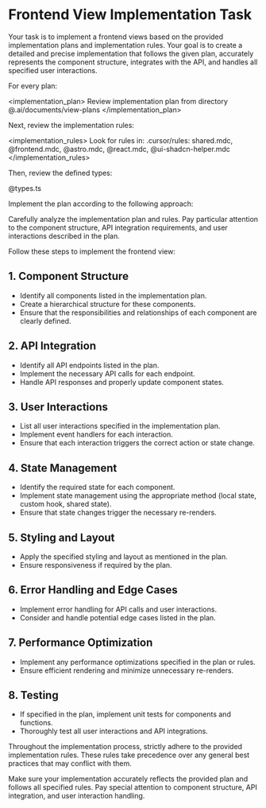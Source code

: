 # Frontend View Implementation Task

Your task is to implement a frontend views based on the provided implementation plans and implementation rules. Your goal is to create a detailed and precise implementation that follows the given plan, accurately represents the component structure, integrates with the API, and handles all specified user interactions.


For every plan:

<implementation_plan>
Review implementation plan from directory @.ai/documents/view-plans
</implementation_plan>

Next, review the implementation rules:

<implementation_rules>
Look for rules in: .cursor/rules: shared.mdc, @frontend.mdc, @astro.mdc, @react.mdc, @ui-shadcn-helper.mdc
</implementation_rules>

Then, review the defined types:

<types>
@types.ts
</types>

Implement the plan according to the following approach:

Carefully analyze the implementation plan and rules. Pay particular attention to the component structure, API integration requirements, and user interactions described in the plan.

Follow these steps to implement the frontend view:

## 1. Component Structure

- Identify all components listed in the implementation plan.
- Create a hierarchical structure for these components.
- Ensure that the responsibilities and relationships of each component are clearly defined.

## 2. API Integration

- Identify all API endpoints listed in the plan.
- Implement the necessary API calls for each endpoint.
- Handle API responses and properly update component states.

## 3. User Interactions

- List all user interactions specified in the implementation plan.
- Implement event handlers for each interaction.
- Ensure that each interaction triggers the correct action or state change.

## 4. State Management

- Identify the required state for each component.
- Implement state management using the appropriate method (local state, custom hook, shared state).
- Ensure that state changes trigger the necessary re-renders.

## 5. Styling and Layout

- Apply the specified styling and layout as mentioned in the plan.
- Ensure responsiveness if required by the plan.

## 6. Error Handling and Edge Cases

- Implement error handling for API calls and user interactions.
- Consider and handle potential edge cases listed in the plan.

## 7. Performance Optimization

- Implement any performance optimizations specified in the plan or rules.
- Ensure efficient rendering and minimize unnecessary re-renders.

## 8. Testing

- If specified in the plan, implement unit tests for components and functions.
- Thoroughly test all user interactions and API integrations.

Throughout the implementation process, strictly adhere to the provided implementation rules. These rules take precedence over any general best practices that may conflict with them.

Make sure your implementation accurately reflects the provided plan and follows all specified rules. Pay special attention to component structure, API integration, and user interaction handling.
